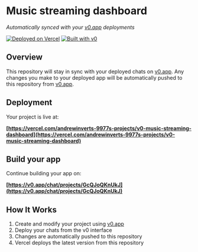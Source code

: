 # Music streaming dashboard

*Automatically synced with your [v0.app](https://v0.app) deployments*

[![Deployed on Vercel](https://img.shields.io/badge/Deployed%20on-Vercel-black?style=for-the-badge&logo=vercel)](https://vercel.com/andrewinverts-9977s-projects/v0-music-streaming-dashboard)
[![Built with v0](https://img.shields.io/badge/Built%20with-v0.app-black?style=for-the-badge)](https://v0.app/chat/projects/GcQJoQKnUkJ)

## Overview

This repository will stay in sync with your deployed chats on [v0.app](https://v0.app).
Any changes you make to your deployed app will be automatically pushed to this repository from [v0.app](https://v0.app).

## Deployment

Your project is live at:

**[https://vercel.com/andrewinverts-9977s-projects/v0-music-streaming-dashboard](https://vercel.com/andrewinverts-9977s-projects/v0-music-streaming-dashboard)**

## Build your app

Continue building your app on:

**[https://v0.app/chat/projects/GcQJoQKnUkJ](https://v0.app/chat/projects/GcQJoQKnUkJ)**

## How It Works

1. Create and modify your project using [v0.app](https://v0.app)
2. Deploy your chats from the v0 interface
3. Changes are automatically pushed to this repository
4. Vercel deploys the latest version from this repository
